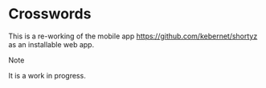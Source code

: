 # Crosswords
This is a re-working of the mobile app https://github.com/kebernet/shortyz as an installable web app. 

> [!NOTE]
> It is a work in progress.
